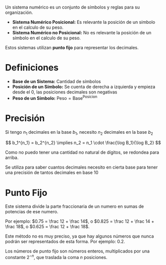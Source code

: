 Un sistema numérico es un conjunto de símbolos y reglas para su organización.

- **Sistema Numérico Posicional:** Es relevante la posición de un símbolo en el calculo de su peso.
- **Sistema Numérico no Posicional:** No es relevante la posición de un símbolo en el calculo de su peso.

Estos sistemas utilizan **punto fijo** para representar los decimales.

# Definiciones

- **Base de un Sistema:** Cantidad de símbolos
- **Posición de un Símbolo:** Se cuenta de derecha a izquierda y empieza desde el 0, las posiciones decimales son negativas
- **Peso de un Símbolo:** $\text{Peso} = \text{Base}^\text{Posicion}$

# Precisión

Si tengo $n_1$ decimales en la base $b_1$, necesito $n_2$ decimales en la base $b_2$

$$
b_1^{n_1} = b_2^{n_2} \implies n_2 = n_1 \cdot \frac{\log B_1}{\log B_2}
$$

Como no puedo tener una cantidad no natural de dígitos, se redondea para arriba.

Se utiliza para saber cuantos decimales necesito en cierta base para tener una precisión de tantos decimales en base 10

# Punto Fijo

Este sistema divide la parte fraccionaria de un numero en sumas de potencias de ese numero.

Por ejemplo: $0.75 = \frac 12 + \frac 14$, o $0.825 = \frac 12 + \frac 14 + \frac 18$, o $0.625 = \frac 12 + \frac 18$.

Este método no es muy preciso, ya que hay algunos números que nunca podrán ser representados de esta forma. Por ejemplo: $0.2$.

Los números de punto fijo son números enteros, multiplicados por una constante $2^{-n}$, que traslada la coma $n$ posiciones.
